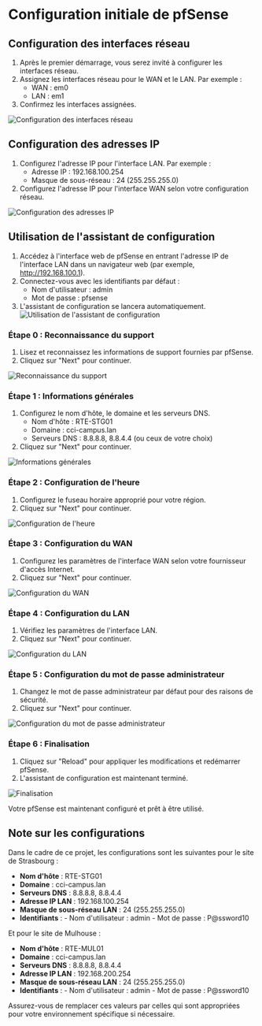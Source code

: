 # Configuration initiale de pfSense

## Configuration des interfaces réseau

1. Après le premier démarrage, vous serez invité à configurer les interfaces réseau.
2. Assignez les interfaces réseau pour le WAN et le LAN. Par exemple :
    - WAN : em0
    - LAN : em1
3. Confirmez les interfaces assignées.

![Configuration des interfaces réseau](../images/pfsense_interfaces.png)

## Configuration des adresses IP

1. Configurez l'adresse IP pour l'interface LAN. Par exemple :
    - Adresse IP : 192.168.100.254
    - Masque de sous-réseau : 24 (255.255.255.0)
2. Configurez l'adresse IP pour l'interface WAN selon votre configuration réseau.

![Configuration des adresses IP](../images/pfsense_ip_config.png)

## Utilisation de l'assistant de configuration

1. Accédez à l'interface web de pfSense en entrant l'adresse IP de l'interface LAN dans un navigateur web (par exemple, http://192.168.100.1).
2. Connectez-vous avec les identifiants par défaut :
    - Nom d'utilisateur : admin
    - Mot de passe : pfsense
3. L'assistant de configuration se lancera automatiquement.
![Utilisation de l'assistant de configuration](../images/pfsense_setup_wizard.png)

### Étape 0 : Reconnaissance du support

1. Lisez et reconnaissez les informations de support fournies par pfSense.
2. Cliquez sur "Next" pour continuer.

![Reconnaissance du support](../images/pfsense_support_acknowledgement.png)

### Étape 1 : Informations générales

1. Configurez le nom d'hôte, le domaine et les serveurs DNS.
    - Nom d'hôte : RTE-STG01
    - Domaine : cci-campus.lan
    - Serveurs DNS : 8.8.8.8, 8.8.4.4 (ou ceux de votre choix)
2. Cliquez sur "Next" pour continuer.

![Informations générales](../images/pfsense_general_info.png)

### Étape 2 : Configuration de l'heure

1. Configurez le fuseau horaire approprié pour votre région.
2. Cliquez sur "Next" pour continuer.

![Configuration de l'heure](../images/pfsense_time_config.png)

### Étape 3 : Configuration du WAN

1. Configurez les paramètres de l'interface WAN selon votre fournisseur d'accès Internet.
2. Cliquez sur "Next" pour continuer.

![Configuration du WAN](../images/pfsense_wan_config.png)

### Étape 4 : Configuration du LAN

1. Vérifiez les paramètres de l'interface LAN.
2. Cliquez sur "Next" pour continuer.

![Configuration du LAN](../images/pfsense_lan_config.png)

### Étape 5 : Configuration du mot de passe administrateur

1. Changez le mot de passe administrateur par défaut pour des raisons de sécurité.
2. Cliquez sur "Next" pour continuer.

![Configuration du mot de passe administrateur](../images/pfsense_admin_password.png)

### Étape 6 : Finalisation

1. Cliquez sur "Reload" pour appliquer les modifications et redémarrer pfSense.
2. L'assistant de configuration est maintenant terminé.

![Finalisation](../images/pfsense_finish.png)

Votre pfSense est maintenant configuré et prêt à être utilisé.

## Note sur les configurations

Dans le cadre de ce projet, les configurations sont les suivantes pour le site de Strasbourg :

- **Nom d'hôte** : RTE-STG01
- **Domaine** : cci-campus.lan
- **Serveurs DNS** : 8.8.8.8, 8.8.4.4
- **Adresse IP LAN** : 192.168.100.254
- **Masque de sous-réseau LAN** : 24 (255.255.255.0)
- **Identifiants** :
      - Nom d'utilisateur : admin
      - Mot de passe : P@ssword10

Et pour le site de Mulhouse :

- **Nom d'hôte** : RTE-MUL01
- **Domaine** : cci-campus.lan
- **Serveurs DNS** : 8.8.8.8, 8.8.4.4
- **Adresse IP LAN** : 192.168.200.254
- **Masque de sous-réseau LAN** : 24 (255.255.255.0)
- **Identifiants** :
      - Nom d'utilisateur : admin
      - Mot de passe : P@ssword10

Assurez-vous de remplacer ces valeurs par celles qui sont appropriées pour votre environnement spécifique si nécessaire.
